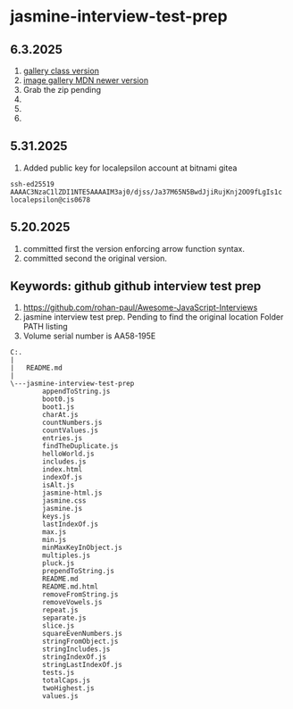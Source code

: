 # jasmine-interview-test-prep

## 6.3.2025
1. [gallery class version](http://developer.mozilla.org/en-US/docs/Learn/JavaScript/Building_blocks/Image_gallery)
1. [image gallery MDN newer version](https://developer.mozilla.org/en-US/docs/Learn_web_development/Core/Scripting/Image_gallery)
1. Grab the zip pending
1. [](https://developer.mozilla.org/en-US/docs/Learn_web_development/Core/Scripting/Loops)
1. [](https://mdn.github.io/learning-area/javascript/building-blocks/gallery/)
1. [](https://developer.mozilla.org/en-US/docs/Learn_web_development/Core/Scripting/What_is_JavaScript)


## 5.31.2025
1. Added public key for localepsilon account at bitnami gitea
```
ssh-ed25519 AAAAC3NzaC1lZDI1NTE5AAAAIM3aj0/djss/Ja37M65N5BwdJjiRujKnj2OO9fLgIs1c localepsilon@cis0678

```
## 5.20.2025
1. committed first the version enforcing arrow function syntax.
1. committed second the original version.

## Keywords: github github interview test prep
1. https://github.com/rohan-paul/Awesome-JavaScript-Interviews
1. jasmine interview test prep. Pending to find the original location Folder PATH listing
1. Volume serial number is AA58-195E
~~~
C:.
|   
|   README.md
|   
\---jasmine-interview-test-prep
        appendToString.js
        boot0.js
        boot1.js
        charAt.js
        countNumbers.js
        countValues.js
        entries.js
        findTheDuplicate.js
        helloWorld.js
        includes.js
        index.html
        indexOf.js
        isAlt.js
        jasmine-html.js
        jasmine.css
        jasmine.js
        keys.js
        lastIndexOf.js
        max.js
        min.js
        minMaxKeyInObject.js
        multiples.js
        pluck.js
        prependToString.js
        README.md
        README.md.html
        removeFromString.js
        removeVowels.js
        repeat.js
        separate.js
        slice.js
        squareEvenNumbers.js
        stringFromObject.js
        stringIncludes.js
        stringIndexOf.js
        stringLastIndexOf.js
        tests.js
        totalCaps.js
        twoHighest.js
        values.js
~~~

